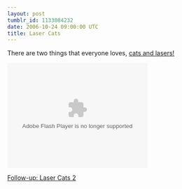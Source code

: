 ```yaml
---
layout: post
tumblr_id: 1133084232
date: 2006-10-24 09:00:00 UTC
title: Laser Cats
---
```


There are two things that everyone loves, <a href="http://www.nbc.com/Video/videos/snl_1445_lasercats.shtml">cats and lasers!</a>

<object width="320" height="304" classid="CLSID:6BF52A52-394A-11d3-B153-00C04F79FAA6" /><param name="AutoStart" value="true" /><param name="uiMode" value="full" /><embed src="http://www.nbc.com/Video/swf/FLVPlayer_Progressive.swf" flashvars="&MM_ComponentVersion=1&skinName=http://www.nbc.com/Video/swf/Clear_Skin_1&streamName=http://www.nbc.com/Video/flv/snl_1445_lasercats&autoPlay=true&autoRewind=false" quality="high" scale="noscale" width="320" height="240" name="FLVPlayer" salign="LT" type="application/x-shockwave-flash" pluginspage="http://www.macromedia.com/go/getflashplayer" /></embed></object>

<a href="http://youtube.com/watch?v=K3qUcPEIw2c">Follow-up: Laser Cats 2</a>
